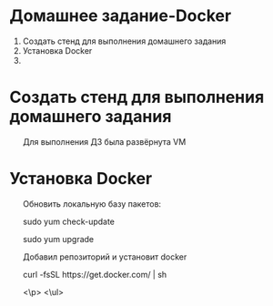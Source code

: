 # Домашнее задание-Docker
<ol>
<li> Создать стенд для выполнения домашнего задания </li>
<li> Установка Docker </li>
<li></li>  
</ol>
  
# Создать стенд для выполнения домашнего задания  
<ul>
<p>Для выполнения ДЗ была развёрнута VM 
</ul>

# Установка Docker  
<ul>
<p>Обновить локальную базу пакетов:</p>
<p>sudo yum check-update</p>
<p>sudo yum upgrade</p>
<p>Добавил репозиторий и установит docker</p>
<p>curl -fsSL https://get.docker.com/ | sh</p>
  
<p></p>  
<\p> 
<\ul>  

